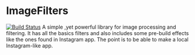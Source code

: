 ImageFilters
============
[![Build Status](https://travis-ci.org/borer/ImageFilters.svg?branch=master)](https://travis-ci.org/borer/ImageFilters)
A simple ,yet powerful library for image processing and filtering.
It has all the basics filters and also includes some pre-build effects like the ones found in Instagram app.
The point is to be able to make a local Instagram-like app.
